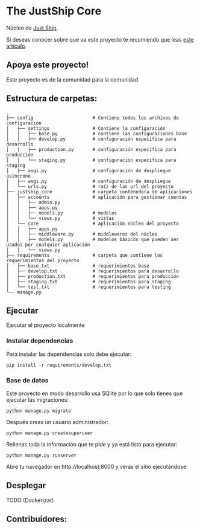 # The JustShip Core
Núcleo de [Just Ship](https://justship.to).

Si deseas conocer sobre que va este proyecto te recomiendo que leas [este artículo](https://medium.com/justship/de-la-idea-al-producto-justship-fd5d9fd3ae83).

## Apoya este proyecto!
Este proyecto es de la comunidad para la comunidad

## Estructura de carpetas:

    .
    ├── config                      # Contiene todos los archivos de configuración
    │   ├── settings                # Contiene la configuración
    │   │   ├── base.py             # contiene las configuraciones base
    │   │   ├── develop.py          # configuración específica para desarrollo
    │   │   ├── production.py       # configuración específica para producción
    │   │   └── staging.py          # configuración específica para staging
    │   ├── asgi.py                 # configuración de despliegue asíncrono
    │   ├── wsgi.py                 # configuración de despliegue
    │   └── urls.py                 # raíz de las url del proyecto
    ├── justship_core               # carpeta contenedora de aplicaciones
    │   ├── accounts                # aplicación para gestionar cuentas
    │   │   ├── admin.py
    │   │   ├── apps.py
    │   │   ├── models.py           # modelos
    │   │   └── views.py            # vistas
    │   └── core                    # aplicación núcleo del proyecto
    │   │   ├── apps.py             
    │   │   ├── middleware.py       # middlewares del núcleo
    │   │   ├── models.py           # modelos básicos que pueden ser usados por cualquier aplicación
    │   │   └── views.py
    ├── requirements                # carpeta que contiene los requerimientos del proyecto
    │   ├── base.txt                # requerimientos base
    │   ├── develop.txt             # requerimientos para desarrollo
    │   ├── production.txt          # requerimientos para producción
    │   ├── staging.txt             # requerimientos para staging
    │   └── test.txt                # requerimientos para testing
    └── manage.py                   



## Ejecutar
Ejecutar el proyecto localmente
### Instalar dependencias
Para instalar las dependencias solo debe ejecutar:

    pip install -r requirements/develop.txt

### Base de datos
Este proyecto en modo desarrollo usa SQlite por lo que solo tienes que ejecutar las migraciones:

    python manage.py migrate
Después creas un usuario administrador:

    python manage.py createsuperuser
Rellenas toda la información que te pide y ya está listo para ejecutar:

    python manage.py runserver
Abre tu navegador en http://localhost:8000 y verás el sitio ejecutándose


## Desplegar
TODO (Dockerizar)

## Contribuidores:

